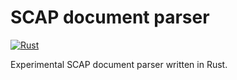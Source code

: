 # SCAP document parser

[![Rust](https://github.com/jan-cerny/oscapxml/actions/workflows/rust.yml/badge.svg)](https://github.com/jan-cerny/oscapxml/actions/workflows/rust.yml)

Experimental SCAP document parser written in Rust.
